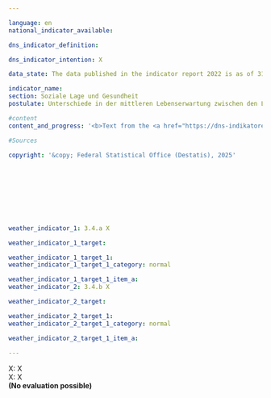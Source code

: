 ```yaml
---

language: en        
national_indicator_available:         

dns_indicator_definition:         

dns_indicator_intention: X        

data_state: The data published in the indicator report 2022 is as of 31 October 2022. The data shown on this platform is updated regularly, so that more current data may be available online than published in the <a href="https://dns-indikatoren.de/assets/Publikationen/Indikatorenberichte/2022.pdf">indicator report 2022</a>.        

indicator_name:         
section: Soziale Lage und Gesundheit        
postulate: Unterschiede in der mittleren Lebenserwartung zwischen den Lebensräumen mit hoher bzw. niedriger sozioökonomischer Deprivation reduzieren        

#content         
content_and_progress: '<b>Text from the <a href="https://dns-indikatoren.de/assets/Publikationen/Indikatorenberichte/2022.pdf">Indicator Report 2022&nbsp;</a></b><br><br>X'                

#Sources        
        
copyright: '&copy; Federal Statistical Office (Destatis), 2025'        

        

        

        

                        

weather_indicator_1: 3.4.a X

weather_indicator_1_target: 

weather_indicator_1_target_1: 
weather_indicator_1_target_1_category: normal

weather_indicator_1_target_1_item_a:
weather_indicator_2: 3.4.b X

weather_indicator_2_target: 

weather_indicator_2_target_1: 
weather_indicator_2_target_1_category: normal

weather_indicator_2_target_1_item_a:        
        
---
```



<div>
  <div class="my-header">
    <label class="default">X: X
    </label>
  </div>
</div>
<div>
  <div class="my-header">
    <label class="default">X: X
    </label>
  </div>
</div>
<div class="my-header-note">
  <label class="default"><b>(No evaluation possible)
  </b></label>
</div>